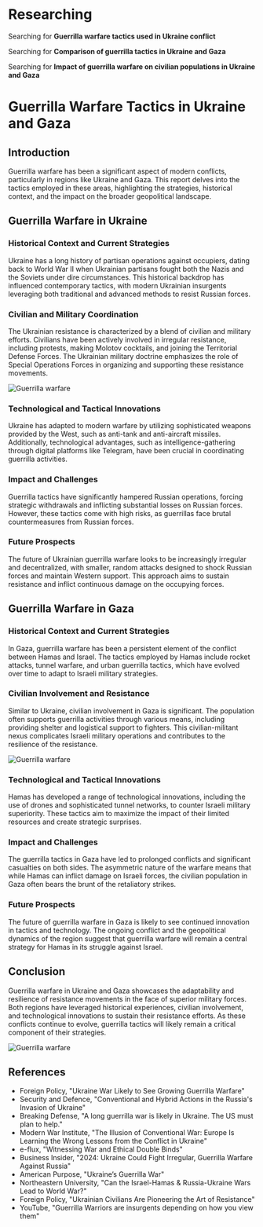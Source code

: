 # Researching
Searching for **Guerrilla warfare tactics used in Ukraine conflict**

Searching for **Comparison of guerrilla tactics in Ukraine and Gaza**

Searching for **Impact of guerrilla warfare on civilian populations in Ukraine and Gaza**


# Guerrilla Warfare Tactics in Ukraine and Gaza

## Introduction
Guerrilla warfare has been a significant aspect of modern conflicts, particularly in regions like Ukraine and Gaza. This report delves into the tactics employed in these areas, highlighting the strategies, historical context, and the impact on the broader geopolitical landscape.

## Guerrilla Warfare in Ukraine

### Historical Context and Current Strategies
Ukraine has a long history of partisan operations against occupiers, dating back to World War II when Ukrainian partisans fought both the Nazis and the Soviets under dire circumstances. This historical backdrop has influenced contemporary tactics, with modern Ukrainian insurgents leveraging both traditional and advanced methods to resist Russian forces.

### Civilian and Military Coordination
The Ukrainian resistance is characterized by a blend of civilian and military efforts. Civilians have been actively involved in irregular resistance, including protests, making Molotov cocktails, and joining the Territorial Defense Forces. The Ukrainian military doctrine emphasizes the role of Special Operations Forces in organizing and supporting these resistance movements.

![Guerrilla warfare](https://upload.wikimedia.org/wikipedia/commons/thumb/0/0d/6-de-junio-1808.jpg/500px-6-de-junio-1808.jpg)

### Technological and Tactical Innovations
Ukraine has adapted to modern warfare by utilizing sophisticated weapons provided by the West, such as anti-tank and anti-aircraft missiles. Additionally, technological advantages, such as intelligence-gathering through digital platforms like Telegram, have been crucial in coordinating guerrilla activities.

### Impact and Challenges
Guerrilla tactics have significantly hampered Russian operations, forcing strategic withdrawals and inflicting substantial losses on Russian forces. However, these tactics come with high risks, as guerrillas face brutal countermeasures from Russian forces.

### Future Prospects
The future of Ukrainian guerrilla warfare looks to be increasingly irregular and decentralized, with smaller, random attacks designed to shock Russian forces and maintain Western support. This approach aims to sustain resistance and inflict continuous damage on the occupying forces.

## Guerrilla Warfare in Gaza

### Historical Context and Current Strategies
In Gaza, guerrilla warfare has been a persistent element of the conflict between Hamas and Israel. The tactics employed by Hamas include rocket attacks, tunnel warfare, and urban guerrilla tactics, which have evolved over time to adapt to Israeli military strategies.

### Civilian Involvement and Resistance
Similar to Ukraine, civilian involvement in Gaza is significant. The population often supports guerrilla activities through various means, including providing shelter and logistical support to fighters. This civilian-militant nexus complicates Israeli military operations and contributes to the resilience of the resistance.

![Guerrilla warfare](https://upload.wikimedia.org/wikipedia/commons/thumb/6/69/Afrikaner_Commandos2.JPG/500px-Afrikaner_Commandos2.JPG)

### Technological and Tactical Innovations
Hamas has developed a range of technological innovations, including the use of drones and sophisticated tunnel networks, to counter Israeli military superiority. These tactics aim to maximize the impact of their limited resources and create strategic surprises.

### Impact and Challenges
The guerrilla tactics in Gaza have led to prolonged conflicts and significant casualties on both sides. The asymmetric nature of the warfare means that while Hamas can inflict damage on Israeli forces, the civilian population in Gaza often bears the brunt of the retaliatory strikes.

### Future Prospects
The future of guerrilla warfare in Gaza is likely to see continued innovation in tactics and technology. The ongoing conflict and the geopolitical dynamics of the region suggest that guerrilla warfare will remain a central strategy for Hamas in its struggle against Israel.

## Conclusion
Guerrilla warfare in Ukraine and Gaza showcases the adaptability and resilience of resistance movements in the face of superior military forces. Both regions have leveraged historical experiences, civilian involvement, and technological innovations to sustain their resistance efforts. As these conflicts continue to evolve, guerrilla tactics will likely remain a critical component of their strategies.

![Guerrilla warfare](https://upload.wikimedia.org/wikipedia/commons/thumb/e/eb/As_Guerrilhas_na_Guerra_Peninsular_(Roque_Gameiro,_Quadros_da_História_de_Portugal,_1917).png/500px-As_Guerrilhas_na_Guerra_Peninsular_(Roque_Gameiro,_Quadros_da_História_de_Portugal,_1917).png)

## References
- Foreign Policy, "Ukraine War Likely to See Growing Guerrilla Warfare"
- Security and Defence, "Conventional and Hybrid Actions in the Russia's Invasion of Ukraine"
- Breaking Defense, "A long guerrilla war is likely in Ukraine. The US must plan to help."
- Modern War Institute, "The Illusion of Conventional War: Europe Is Learning the Wrong Lessons from the Conflict in Ukraine"
- e-flux, "Witnessing War and Ethical Double Binds"
- Business Insider, "2024: Ukraine Could Fight Irregular, Guerrilla Warfare Against Russia"
- American Purpose, "Ukraine’s Guerrilla War"
- Northeastern University, "Can the Israel-Hamas & Russia-Ukraine Wars Lead to World War?"
- Foreign Policy, "Ukrainian Civilians Are Pioneering the Art of Resistance"
- YouTube, "Guerrilla Warriors are insurgents depending on how you view them"
